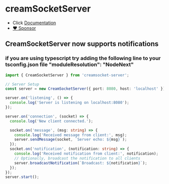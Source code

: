 # creamSocketServer
- Click [Documentation](https://github.com/eliassn/creamSocket-server/wiki/CreamSocketServer)
- [:heart: Sponsor](https://github.com/sponsors/eliassn)
## CreamSocketServer now supports notifications
### if you are using typescript try adding the following line to your tsconfig.json file "moduleResolution": "NodeNext"

```typescript
import { CreamSocketServer } from 'creamsocket-server';

// Server Setup
const server = new CreamSocketServer({ port: 8080, host: 'localhost' });

server.on('listening', () => {
  console.log('Server is listening on localhost:8080');
});

server.on('connection', (socket) => {
  console.log('New client connected.');

  socket.on('message', (msg: string) => {
    console.log('Received message from client:', msg);
    server.sendMessage(socket, `Server echo: ${msg}`);
  });
  socket.on('notification', (notification: string) => {
    console.log('Received notification from client:', notification);
    // Optionally, broadcast the notification to all clients
    server.broadcastNotification(`Broadcast: ${notification}`);
  });
});
server.start();
```

